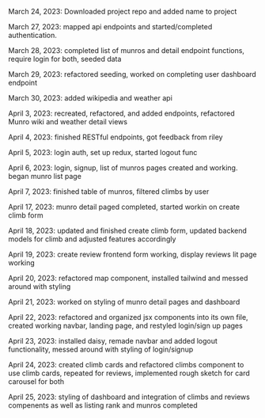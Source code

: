 March 24, 2023: Downloaded project repo and added name to project

March 27, 2023: mapped api endpoints and started/completed authentication. 

March 28, 2023: completed list of munros and detail endpoint functions, require login for both, seeded data

March 29, 2023: refactored seeding, worked on completing user dashboard endpoint

March 30, 2023: added wikipedia and weather api

April 3, 2023: recreated, refactored, and added endpoints, refactored Munro wiki and weather detail views 

April 4, 2023: finished RESTful endpoints, got feedback from riley

April 5, 2023: login auth, set up redux, started logout func

April 6, 2023: login, signup, list of munros pages created and working. began munro list page

April 7, 2023: finished table of munros, filtered climbs by user

April 17, 2023: munro detail paged completed, started workin on create climb form

April 18, 2023: updated and finished create climb form, updated backend models for climb and adjusted features accordingly

April 19, 2023: create review frontend form working, display reviews lit page working

April 20, 2023: refactored map component, installed tailwind and messed around with styling

April 21, 2023: worked on styling of munro detail pages and dashboard

April 22, 2023: refactored and organized jsx components into its own file, created working navbar, landing page, and restyled login/sign up pages

April 23, 2023: installed daisy, remade navbar and added logout functionality, messed around with styling of login/signup

April 24, 2023: created climb cards and refactored climbs component to use climb cards, repeated for reviews, implemented rough sketch for card carousel for both

April 25, 2023: styling of dashboard and integration of climbs and reviews compenents as well as listing rank and munros completed
